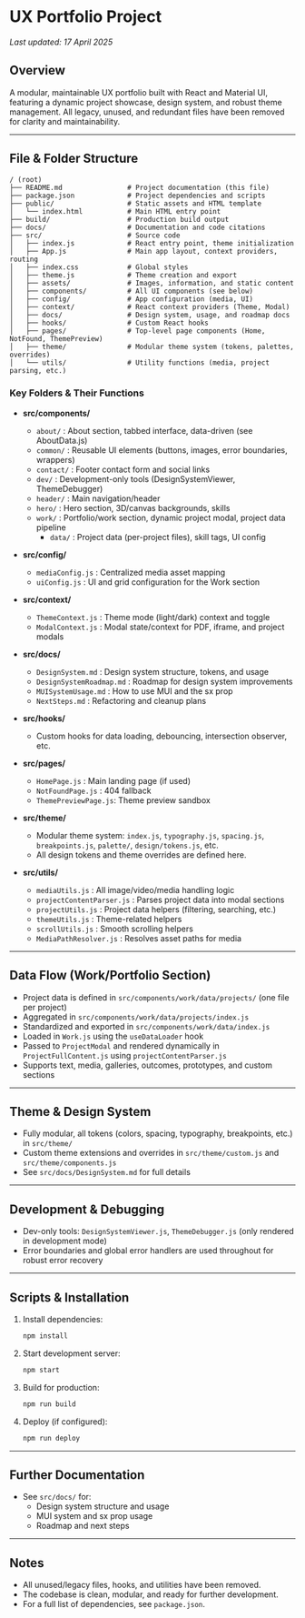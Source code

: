 # UX Portfolio Project

_Last updated: 17 April 2025_

## Overview
A modular, maintainable UX portfolio built with React and Material UI, featuring a dynamic project showcase, design system, and robust theme management. All legacy, unused, and redundant files have been removed for clarity and maintainability.

---

## File & Folder Structure

```
/ (root)
├── README.md                # Project documentation (this file)
├── package.json             # Project dependencies and scripts
├── public/                  # Static assets and HTML template
│   └── index.html           # Main HTML entry point
├── build/                   # Production build output
├── docs/                    # Documentation and code citations
├── src/                     # Source code
│   ├── index.js             # React entry point, theme initialization
│   ├── App.js               # Main app layout, context providers, routing
│   ├── index.css            # Global styles
│   ├── theme.js             # Theme creation and export
│   ├── assets/              # Images, information, and static content
│   ├── components/          # All UI components (see below)
│   ├── config/              # App configuration (media, UI)
│   ├── context/             # React context providers (Theme, Modal)
│   ├── docs/                # Design system, usage, and roadmap docs
│   ├── hooks/               # Custom React hooks
│   ├── pages/               # Top-level page components (Home, NotFound, ThemePreview)
│   ├── theme/               # Modular theme system (tokens, palettes, overrides)
│   └── utils/               # Utility functions (media, project parsing, etc.)
```

### Key Folders & Their Functions

- **src/components/**
  - `about/`      : About section, tabbed interface, data-driven (see AboutData.js)
  - `common/`     : Reusable UI elements (buttons, images, error boundaries, wrappers)
  - `contact/`    : Footer contact form and social links
  - `dev/`        : Development-only tools (DesignSystemViewer, ThemeDebugger)
  - `header/`     : Main navigation/header
  - `hero/`       : Hero section, 3D/canvas backgrounds, skills
  - `work/`       : Portfolio/work section, dynamic project modal, project data pipeline
    - `data/`     : Project data (per-project files), skill tags, UI config

- **src/config/**
  - `mediaConfig.js` : Centralized media asset mapping
  - `uiConfig.js`    : UI and grid configuration for the Work section

- **src/context/**
  - `ThemeContext.js` : Theme mode (light/dark) context and toggle
  - `ModalContext.js` : Modal state/context for PDF, iframe, and project modals

- **src/docs/**
  - `DesignSystem.md`        : Design system structure, tokens, and usage
  - `DesignSystemRoadmap.md` : Roadmap for design system improvements
  - `MUISystemUsage.md`      : How to use MUI and the sx prop
  - `NextSteps.md`           : Refactoring and cleanup plans

- **src/hooks/**
  - Custom hooks for data loading, debouncing, intersection observer, etc.

- **src/pages/**
  - `HomePage.js`        : Main landing page (if used)
  - `NotFoundPage.js`    : 404 fallback
  - `ThemePreviewPage.js`: Theme preview sandbox

- **src/theme/**
  - Modular theme system: `index.js`, `typography.js`, `spacing.js`, `breakpoints.js`, `palette/`, `design/tokens.js`, etc.
  - All design tokens and theme overrides are defined here.

- **src/utils/**
  - `mediaUtils.js`           : All image/video/media handling logic
  - `projectContentParser.js` : Parses project data into modal sections
  - `projectUtils.js`         : Project data helpers (filtering, searching, etc.)
  - `themeUtils.js`           : Theme-related helpers
  - `scrollUtils.js`          : Smooth scrolling helpers
  - `MediaPathResolver.js`    : Resolves asset paths for media

---

## Data Flow (Work/Portfolio Section)
- Project data is defined in `src/components/work/data/projects/` (one file per project)
- Aggregated in `src/components/work/data/projects/index.js`
- Standardized and exported in `src/components/work/data/index.js`
- Loaded in `Work.js` using the `useDataLoader` hook
- Passed to `ProjectModal` and rendered dynamically in `ProjectFullContent.js` using `projectContentParser.js`
- Supports text, media, galleries, outcomes, prototypes, and custom sections

---

## Theme & Design System
- Fully modular, all tokens (colors, spacing, typography, breakpoints, etc.) in `src/theme/`
- Custom theme extensions and overrides in `src/theme/custom.js` and `src/theme/components.js`
- See `src/docs/DesignSystem.md` for full details

---

## Development & Debugging
- Dev-only tools: `DesignSystemViewer.js`, `ThemeDebugger.js` (only rendered in development mode)
- Error boundaries and global error handlers are used throughout for robust error recovery

---

## Scripts & Installation

1. Install dependencies:
   ```bash
   npm install
   ```
2. Start development server:
   ```bash
   npm start
   ```
3. Build for production:
   ```bash
   npm run build
   ```
4. Deploy (if configured):
   ```bash
   npm run deploy
   ```

---

## Further Documentation
- See `src/docs/` for:
  - Design system structure and usage
  - MUI system and sx prop usage
  - Roadmap and next steps

---

## Notes
- All unused/legacy files, hooks, and utilities have been removed.
- The codebase is clean, modular, and ready for further development.
- For a full list of dependencies, see `package.json`.
